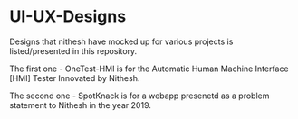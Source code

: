 # UI-UX-Designs

Designs that nithesh have mocked up for various projects is listed/presented in this repository.

The first one - OneTest-HMI is for the Automatic Human Machine Interface [HMI] Tester Innovated by Nithesh.

The second one - SpotKnack is for a webapp presenetd as a problem statement to Nithesh in the year 2019.
